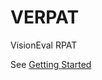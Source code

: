 # VERPAT
VisionEval RPAT

See [Getting Started](https://github.com/VisionEval/VisionEval/wiki/Getting-Started)
